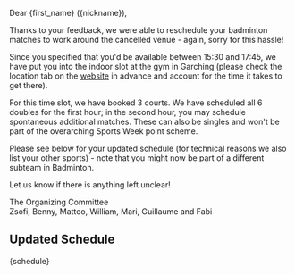 Dear {first_name} ({nickname}),

Thanks to your feedback, we were able to reschedule your badminton matches to work around the cancelled venue - again, sorry for this hassle!

Since you specified that you'd be available between 15:30 and 17:45, we have put you into the indoor slot at the gym in Garching (please check the location tab on the [website](https://sports-week-garching.streamlit.app/badminton) in advance and account for the time it takes to get there).

For this time slot, we have booked 3 courts. We have scheduled all 6 doubles for the first hour; in the second hour, you may schedule spontaneous additional matches. These can also be singles and won't be part of the overarching Sports Week point scheme.

Please see below for your updated schedule (for technical reasons we also list your other sports) - note that you might now be part of a different subteam in Badminton.

Let us know if there is anything left unclear!

The Organizing Committee\
Zsofi, Benny, Matteo, William, Mari, Guillaume and Fabi

## Updated Schedule

{schedule}